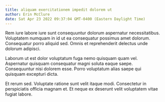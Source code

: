 ```yaml
---
title: aliquam exercitationem impedit dolorem ut
author: Erin McClure
date: Sat Apr 23 2022 09:37:04 GMT-0400 (Eastern Daylight Time)
---
```

Rem iure labore iure sunt consequuntur dolorum aspernatur necessitatibus. Voluptatem numquam in id ut ea consequatur possimus amet dolorum. Consequatur porro aliquid sed. Omnis et reprehenderit delectus unde dolorum adipisci.

 Laborum ut est dolor voluptatum fuga nemo quisquam quam vel. Aspernatur quisquam consequatur magni soluta eaque saepe. Consequuntur nisi dolorem esse. Porro voluptatum alias saepe qui quisquam excepturi dicta.

 Et rerum sed. Voluptate ratione sunt velit itaque modi. Consectetur in perspiciatis officia magnam et. Et neque ex deserunt velit voluptatem vitae fugiat labore.